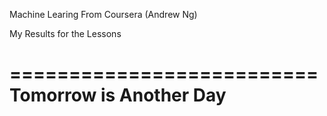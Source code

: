 Machine Learing From Coursera (Andrew Ng)

My Results for the Lessons

==========================
Tomorrow is Another Day
==========================
